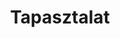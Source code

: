 ---
title: Tapasztalat
draft: false
experiences:
  - title: Vezető DevOps mérnök
    organization:
      name: ITG Commerce
      url: https://itgcommerce.com
    dates: '2019 - Present'
    location: Budapest - HU | Chapel Hill, NC - US
    writeup: |
      - Jelenlegi munkahelyemen felelős vagyok a DevOps csapat vezetéséért.
      - A teljes IT infrastruktúra építését és üzemeltetését végzem, beleértve a CI/CD
        pipeline-okat, mentéseket, monitoringot, skálázást stb.
      - Külső partnerekhez kiszervezett tanácsadóként segítek a felhőben architektúrájuk és
        költségeik optimalizálásában, és biztonsági tanácsadásban.
      
  - title: Vezető rendszermérnök
    organization:
      name: AionHill Kft.
      url: https://aionhill.com
    dates: '2017 - 2019'
    location: Budapest - HU
    writeup: |
      - Az IT csapat vezetéséért voltam felelős.
      - Különböző webes alkalmazások üzemeltetését végeztem felhőben és saját fizikai
        szervereken.
      - IT auditokat végeztem, és résztvettem az IT biztonsági irányelvek megvalósításában.
      
  - title: Rendszergazda
    organization:
      name: Ikron Kft.
      url: https://ikron.hu
    dates: '2015 - 2017'
    location: Szeged - HU
    writeup: |
      - A rendszergazda csapat tagjaként DOCSIS kábeltévé-hálózatokat, könyvtárkezelő és vállalatirányítási 
        rendszereket üzemeltettünk, saját, fizikai szervereken.

weight: 4
widget:
  handler: experiences

  # Options: sm, md, lg and xl. Default is md.
  width: lg

  sidebar:
    # Options: left and right. Leave blank to hide.
    position: left
    # Options: sm, md, lg and xl. Default is md.
    scale: md
  
  background:
    # Options: primary, secondary, tertiary or any valid color value. Default is primary.
    color: primary
    #image: images/funky-lines.png
    # Options: auto, cover and contain. Default is auto.
    size:
    # Options: center, top, right, bottom, left.
    position: center
    # Options: fixed, local, scroll.
    attachment: fixed
---